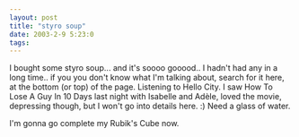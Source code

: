 ```yaml
---
layout: post
title: "styro soup"
date: 2003-2-9 5:23:0
tags: 
---
```


I bought some styro soup... and it's soooo gooood.. I hadn't had any in a long time.. if you you don't know what I'm talking about, search for it here, at the bottom (or top) of the page. Listening to Hello City. I saw How To Lose A Guy In 10 Days last night with Isabelle and Adèle, loved the movie, depressing though, but I won't go into details here. :) Need a glass of water.





I'm gonna go complete my Rubik's Cube now.



